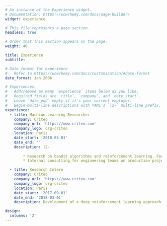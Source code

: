 ```yaml
---
# An instance of the Experience widget.
# Documentation: https://wowchemy.com/docs/page-builder/
widget: experience

# This file represents a page section.
headless: true

# Order that this section appears on the page.
weight: 40

title: Experience
subtitle:

# Date format for experience
#   Refer to https://wowchemy.com/docs/customization/#date-format
date_format: Jan 2006

# Experiences.
#   Add/remove as many `experience` items below as you like.
#   Required fields are `title`, `company`, and `date_start`.
#   Leave `date_end` empty if it's your current employer.
#   Begin multi-line descriptions with YAML's `|2-` multi-line prefix.
experience:
  - title: Machine Learning Researcher
    company: Criteo
    company_url: 'https://www.criteo.com'
    company_logo: org-criteo
    location: Paris
    date_start: '2018-03-01'
    date_end: ''
    description: |2-
        
        * Research on bandit algorithms and reinforcement learning. Focus on the design of new algorithms with strong theoretical guarantees. Authored several papers in top-tier conferences (ICML, AISTATS, ALT).
        * Internal consulting for engineering teams on production projects (e.g.dynamic allocation of competing marketing campaigns, or efficient exploration/exploitation in bandit binary games.)

  - title: Research Intern
    company: Criteo
    company_url: 'https://www.criteo.com'
    company_logo: org-criteo
    location: Paris
    date_start: '2017-09-01'
    date_end: '2018-03-01'
    description: Development of a deep reinforcement learning approach for learning hyper-parameter free optimizers for ML tasks. Findings resulted in a scientific publication at the LION conference.

design:
  columns: '2'
---
```

